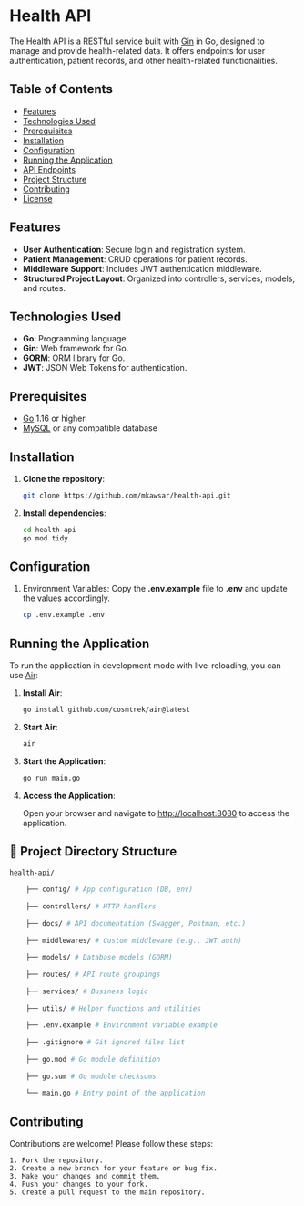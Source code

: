 # Health API

The Health API is a RESTful service built with [Gin](https://github.com/gin-gonic/gin) in Go, designed to manage and provide health-related data. It offers endpoints for user authentication, patient records, and other health-related functionalities.

## Table of Contents

- [Features](#features)
- [Technologies Used](#technologies-used)
- [Prerequisites](#prerequisites)
- [Installation](#installation)
- [Configuration](#configuration)
- [Running the Application](#running-the-application)
- [API Endpoints](#api-endpoints)
- [Project Structure](#project-structure)
- [Contributing](#contributing)
- [License](#license)

## Features

- **User Authentication**: Secure login and registration system.
- **Patient Management**: CRUD operations for patient records.
- **Middleware Support**: Includes JWT authentication middleware.
- **Structured Project Layout**: Organized into controllers, services, models, and routes.

## Technologies Used

- **Go**: Programming language.
- **Gin**: Web framework for Go.
- **GORM**: ORM library for Go.
- **JWT**: JSON Web Tokens for authentication.

## Prerequisites

- [Go](https://golang.org/doc/install) 1.16 or higher
- [MySQL](https://www.mysql.com/downloads/) or any compatible database

## Installation

1. **Clone the repository**:

   ```bash
   git clone https://github.com/mkawsar/health-api.git
2. **Install dependencies**:

   ```bash
   cd health-api
   go mod tidy

## Configuration

1. Environment Variables: Copy the **.env.example** file to **.env** and update the values accordingly.

   ```bash
   cp .env.example .env
   ```

## Running the Application
To run the application in development mode with live-reloading, you can use [Air](https://github.com/cosmtrek/air):
1. **Install Air**:

   ```bash
   go install github.com/cosmtrek/air@latest
   ```
2. **Start Air**:

   ```bash
   air
   ```
3. **Start the Application**:

   ```bash
   go run main.go
   ```
4. **Access the Application**:

   Open your browser and navigate to [http://localhost:8080](http://localhost:8080) to access the application.

## 📁 Project Directory Structure

```bash
health-api/ 
  
    ├── config/ # App configuration (DB, env) 
    
    ├── controllers/ # HTTP handlers 
  
    ├── docs/ # API documentation (Swagger, Postman, etc.) 
    
    ├── middlewares/ # Custom middleware (e.g., JWT auth) 
    
    ├── models/ # Database models (GORM) 
    
    ├── routes/ # API route groupings 
    
    ├── services/ # Business logic 
    
    ├── utils/ # Helper functions and utilities 
    
    ├── .env.example # Environment variable example 
    
    ├── .gitignore # Git ignored files list 
    
    ├── go.mod # Go module definition 
    
    ├── go.sum # Go module checksums 
    
    └── main.go # Entry point of the application
```

## Contributing
Contributions are welcome! Please follow these steps:

    1. Fork the repository.
    2. Create a new branch for your feature or bug fix.
    3. Make your changes and commit them.
    4. Push your changes to your fork.
    5. Create a pull request to the main repository.
